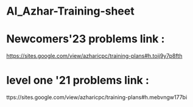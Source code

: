 ﻿# Al_Azhar-Training-sheet
# Newcomers'23 problems link : 
https://sites.google.com/view/azharicpc/training-plans#h.toij9y7p8fth
# level one '21 problems link : 
ttps://sites.google.com/view/azharicpc/training-plans#h.mebvngw177bi
